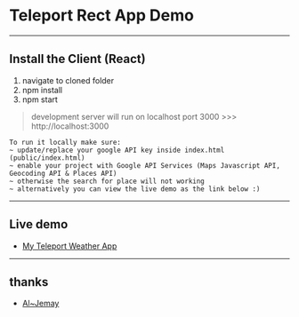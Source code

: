 # Teleport Rect App Demo
----
## Install the Client (React)
1. navigate to cloned folder
2. npm install
3. npm start 

>development server will run on localhost port 3000 >>> http://localhost:3000

    To run it locally make sure:
    ~ update/replace your google API key inside index.html (public/index.html)
    ~ enable your project with Google API Services (Maps Javascript API, Geocoding API & Places API)
    ~ otherwise the search for place will not working
    ~ alternatively you can view the live demo as the link below :)

----
## Live demo
* [My Teleport Weather App](https://jemay-teleport-weather.firebaseapp.com/)

----
## thanks
* [Al~Jemay](https://github.com/Al-JeMay/teleport-weather-app)
